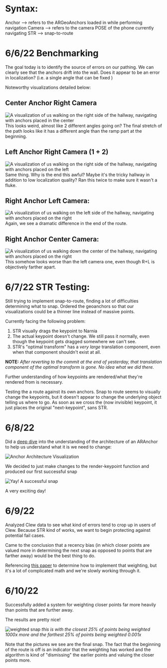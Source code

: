 # Syntax:
Anchor --> refers to the ARGeoAnchors loaded in while performing navigation
Camera --> refers to the camera POSE of the phone currently navigating
STR --> snap-to-route

# 6/6/22 Benchmarking
The goal today is to identify the source of errors on our pathing. We can clearly see that the anchors drift into the wall. Does it appear to be an error in localization? (i.e. a single angle that can be fixed )

Noteworthy visualizations detailed below:
## Center Anchor Right Camera
![A visualization of us walking on the right side of the hallway, navigating with anchors placed in the center](result_imgs/visualizing_routes/centerAnchorRightCamera.png)
This looks weird, almost like 2 different angles going on? The final stretch of the path looks like it has a different angle than the ramp part at the beginning. 

## Left Anchor Right Camera (1 + 2)
![A visualization of us walking on the right side of the hallway, navigating with anchors placed on the left](result_imgs/visualizing_routes/leftAnchorRightCamera.png)
Same thing. Why is the end this awful? Maybe it's the tricky hallway in addition to low localization quality? Ran this twice to make sure it wasn't a fluke.

## Right Anchor Left Camera:
![A visualization of us walking on the left side of the hallway, navigating with anchors placed on the right](result_imgs/visualizing_routes/rightAnchorLeftCamera.png)
Again, we see a dramatic difference in the end of the route.

## Right Anchor Center Camera:
![A visualization of us walking down the center of the hallway, navigating with anchors placed on the right](result_imgs/visualizing_routes/rightAnchorCenterCamera.png)
This somehow looks worse than the left camera one, even though R+L is objectively farther apart.

# 6/7/22 STR Testing:
Still trying to implement snap-to-route, finding a lot of difficulties determining what to snap. Ordered the geoanchors so that our visualizations could be a thinner line instead of massive points. 

Currently facing the following problem:
1. STR visually drags the keypoint to Narnia
2. The actual keypoint doesn't change. We still pass it normally, even though the keypoint gets dragged somewhere we can't see. 
3. STR's "optimal transform" has a *very large* translation component, even when that component shouldn't exist at all. 

**NOTE:** *After reverting to the commit at the end of yesterday, that translation component of the optimal transform is gone. No idea what we did there.*

Further understanding of how keypoints are rendered/what they're rendered from is necessary.

Testing the a route against its own anchors. Snap to route seems to visually change the keypoints, but it doesn't appear to change the underlying object telling us where to go. As soon as we cross the (now invisible) keypoint, it just places the original "next-keypoint", sans STR.

# 6/8/22
Did a [deep dive](https://miro.com/app/board/uXjVOut3Ah0=/) into the understanding of the architecture of an ARAnchor to help us understand what it is we need to change:

![Anchor Architecture Visualization](documentation/anchorArchitecture.png)

We decided to just make changes to the render-keypoint function and produced our first successful snap

![Yay! A successful snap](result_imgs/STR_visualizing_routes/FirstSuccessfulSnapRoute.png)

A very exciting day!

# 6/9/22
Analyzed Clew data to see what kind of errors tend to crop up in users of Clew. Because STR kind of works, we want to begin protecting against potential fail cases. 

Came to the conclusion that a recency bias (in which closer points are valued more in determining the next snap as opposed to points that are farther away) would be the best thing to do.

Referencing [this paper](https://igl.ethz.ch/projects/ARAP/svd_rot.pdf) to determine how to implement that weighting, but it's a lot of complicated math and we're slowly working through it. 

# 6/10/22
Successfully added a system for weighting closer points far more heavily than points that are further away. 

The results are pretty nice!

![weighted snap](result_imgs/STR_weights_data/weightsTestThree.png)
*this is with the closest 25% of points being weighted 1000x more and the farthest 25% of points being weighted 0.001x* 

Note that the pictures we see are the final snap. The fact that the beginning of the route is off is an indicator that the weighting has worked and the algorithm is kind of "dismissing" the earlier points and valuing the closer points more. 

